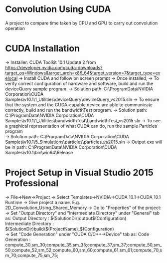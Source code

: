 # Convolution Using CUDA
A project to compare time taken by CPU and GPU to carry out convolution operation

# CUDA Installation
-> Installer: CUDA Toolkit 10.1 Update 2 from https://developer.nvidia.com/cuda-downloads?target_os=Windows&target_arch=x86_64&target_version=7&target_type=exelocal
	-> Install CUDA and follow on screen prompt
	-> Once installed,
		-> To verify correct configuration of hardware and software, build and run the deviceQuery sample program.
			-> Solution path: C:\ProgramData\NVIDIA Corporation\CUDA Samples\v10.1\1_Utilities\deviceQuery\deviceQuery_vs2015.sln
		-> To ensure that the system and the CUDA-capable device are able to communicate correctly, build and run the bandwidthTest program.
			-> Solution path: C:\ProgramData\NVIDIA Corporation\CUDA Samples\v10.1\1_Utilities\bandwidthTest\bandwidthTest_vs2015.sln
		-> To see a graphical representation of what CUDA can do, run the sample Particles program	
			-> Solution path: C:\ProgramData\NVIDIA Corporation\CUDA Samples\v10.1\5_Simulations\particles\particles_vs2015.sln
		-> Output exe will be in path: C:\ProgramData\NVIDIA Corporation\CUDA Samples\v10.1\bin\win64\Release
    
# Project Setup in Visual Studio 2015 Professional
-> File->New->Project
-> Select Templates->NVIDIA->CUDA 10.1->CUDA 10.1 Runtime
-> Give project a name. E.g. 2D_Convolution_Using_Shared_Memory
-> Go to "Properties" of the project:
	-> Set "Output Directory" and "Intermediate Directory" under "General" tab as:
		Output Directory : $(SolutionDir)output\$(Configuration)\
		Intermediate Directory : $(SolutionDir)build\$(ProjectName)_$(Configuration)\
	-> Set "Code Generation" under "CUDA C/C++->Device" tab as:
		Code Generation : compute_30,sm_30;compute_35,sm_35;compute_37,sm_37;compute_50,sm_50;compute_52,sm_52;compute_60,sm_60;compute_61,sm_61;compute_70,sm_70;compute_75,sm_75;
